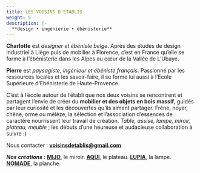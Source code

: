 ```yaml
---
title: LES VOISINS D'ETABLIS
weight: 5
description: |-
  **design • ingénierie • ébénisterie**
---
```


**Charlotte** est *designer et ébéniste belge*. 
Après des études de design industriel à Liège puis de mobilier à Florence, 
c’est en France qu’elle se forme à l’ébénisterie dans les Alpes au cœur de la Vallée de L’Ubaye. 

**Pierre** est *paysagiste, ingénieur et ébéniste français*.
Passionné par les ressources locales et les savoir-faire,
il se forme lui aussi à l’Ecole Supérieure d’Ebénisterie de Haute-Provence.

C’est à l’école autour de l’établi que nos deux voisins se rencontrent et partagent l’envie de créer du **mobilier et des objets en bois massif**,
guidés par leur curiosité et les découvertes qu’ils aiment partager.
Frêne, noyer, chêne, orme ou mélèze, la sélection et l’association d’essences de caractère nourrissent leur travail de création.
*Table, assise, lampe, miroir, plateau, meuble* ; les débuts d’une heureuse et audacieuse collaboration à suivre :)

Nous contacter : **voisinsdetablis@gmail.com**

***Nos créations :*** 
**[MIJO](/oeuvres/miroir/)**, le miroir.
**[AQUI](/oeuvres/plateau/)**, le plateau.
**[LUPIA](/oeuvres/lampe/)**, la lampe.
**[NOMADE](/oeuvres/planches/)**, la planche.
